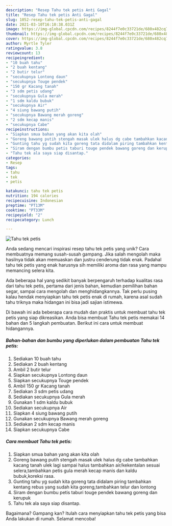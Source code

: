 ```yaml
---
description: "Resep Tahu tek petis Anti Gagal"
title: "Resep Tahu tek petis Anti Gagal"
slug: 1052-resep-tahu-tek-petis-anti-gagal
date: 2021-03-10T16:10:38.031Z
image: https://img-global.cpcdn.com/recipes/8244f7e0c33721de/680x482cq70/tahu-tek-petis-foto-resep-utama.jpg
thumbnail: https://img-global.cpcdn.com/recipes/8244f7e0c33721de/680x482cq70/tahu-tek-petis-foto-resep-utama.jpg
cover: https://img-global.cpcdn.com/recipes/8244f7e0c33721de/680x482cq70/tahu-tek-petis-foto-resep-utama.jpg
author: Myrtle Tyler
ratingvalue: 3.8
reviewcount: 13
recipeingredient:
- "10 buah tahu"
- "2 buah kentang"
- "2 butir telur"
- "secukupnya Lontong daun"
- "secukupnya Touge pendek"
- "150 gr Kacang tanah"
- "3 sdm petis udang"
- "secukupnya Gula merah"
- "1 sdm kaldu bubuk"
- "secukupnya Air"
- "4 siung bawang putih"
- "secukupnya Bawang merah goreng"
- "2 sdm kecap manis"
- "secukupnya Cabe"
recipeinstructions:
- "Siapkan smua bahan yang akan kita olah"
- "Goreng bawang putih stengah masak ulek halus dg cabe tambahkan kacang tanah ulek lagi sampai halus tambahkan air/kekentalan sesuai selera,tambahkan petis gula merah kecap manis dan kaldu bubuk,koreksi rasa."
- "Gunting tahu yg sudah kita goreng tata didalam piring tambahkan kentang rebus yang sudah kita goreng,tambahkan telur dan lontong"
- "Siram dengan bumbu petis taburi touge pendek bawang goreng dan kerupuk"
- "Tahu tek ala saya siap disantap."
categories:
- Resep
tags:
- tahu
- tek
- petis

katakunci: tahu tek petis 
nutrition: 194 calories
recipecuisine: Indonesian
preptime: "PT13M"
cooktime: "PT33M"
recipeyield: "2"
recipecategory: Lunch

---
```



![Tahu tek petis](https://img-global.cpcdn.com/recipes/8244f7e0c33721de/680x482cq70/tahu-tek-petis-foto-resep-utama.jpg)

Anda sedang mencari inspirasi resep tahu tek petis yang unik? Cara membuatnya memang susah-susah gampang. Jika salah mengolah maka hasilnya tidak akan memuaskan dan justru cenderung tidak enak. Padahal tahu tek petis yang enak harusnya sih memiliki aroma dan rasa yang mampu memancing selera kita.

Ada beberapa hal yang sedikit banyak berpengaruh terhadap kualitas rasa dari tahu tek petis, pertama dari jenis bahan, kemudian pemilihan bahan segar, sampai cara mengolah dan menghidangkannya. Tak perlu pusing kalau hendak menyiapkan tahu tek petis enak di rumah, karena asal sudah tahu triknya maka hidangan ini bisa jadi sajian istimewa.




Di bawah ini ada beberapa cara mudah dan praktis untuk membuat tahu tek petis yang siap dikreasikan. Anda bisa membuat Tahu tek petis memakai 14 bahan dan 5 langkah pembuatan. Berikut ini cara untuk membuat hidangannya.

<!--inarticleads1-->

##### Bahan-bahan dan bumbu yang diperlukan dalam pembuatan Tahu tek petis:

1. Sediakan 10 buah tahu
1. Sediakan 2 buah kentang
1. Ambil 2 butir telur
1. Siapkan secukupnya Lontong daun
1. Siapkan secukupnya Touge pendek
1. Ambil 150 gr Kacang tanah
1. Sediakan 3 sdm petis udang
1. Sediakan secukupnya Gula merah
1. Gunakan 1 sdm kaldu bubuk
1. Sediakan secukupnya Air
1. Siapkan 4 siung bawang putih
1. Gunakan secukupnya Bawang merah goreng
1. Sediakan 2 sdm kecap manis
1. Siapkan secukupnya Cabe




<!--inarticleads2-->

##### Cara membuat Tahu tek petis:

1. Siapkan smua bahan yang akan kita olah
1. Goreng bawang putih stengah masak ulek halus dg cabe tambahkan kacang tanah ulek lagi sampai halus tambahkan air/kekentalan sesuai selera,tambahkan petis gula merah kecap manis dan kaldu bubuk,koreksi rasa.
1. Gunting tahu yg sudah kita goreng tata didalam piring tambahkan kentang rebus yang sudah kita goreng,tambahkan telur dan lontong
1. Siram dengan bumbu petis taburi touge pendek bawang goreng dan kerupuk
1. Tahu tek ala saya siap disantap.




Bagaimana? Gampang kan? Itulah cara menyiapkan tahu tek petis yang bisa Anda lakukan di rumah. Selamat mencoba!
